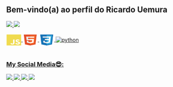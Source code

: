 ## Bem-vindo(a) ao perfil do Ricardo Uemura

 <div>
   <a href="https://github.com/uemuradevexe">
   <img height="180em" src="https://github-readme-stats.vercel.app/api?username=uemuradevexe&show_icons=true&theme=radical&include_all_commits=true&count_private=true"/>
   <img height="180em" src="https://github-readme-stats.vercel.app/api/top-langs/?username=uemuradevexe&layout=compact&langs_count=6&theme=radical"/>
</div>
    
<div style="display: inline_block"><br>
  <img align="center" alt="Js" height="30" width="40" src="https://raw.githubusercontent.com/devicons/devicon/master/icons/javascript/javascript-plain.svg">
  <img align="center" alt="HTML" height="30" width="40" src="https://raw.githubusercontent.com/devicons/devicon/master/icons/html5/html5-original.svg">
  <img align="center" alt="CSS" height="30" width="40" src="https://raw.githubusercontent.com/devicons/devicon/master/icons/css3/css3-original.svg">
    <img align="center" alt="python" height="30" width="30 "src="https://cdn.jsdelivr.net/gh/devicons/devicon@latest/icons/python/python-original.svg">
          
  
  
</div>
 
<br>
 
### My Social Media😎:
 
<div> 
  <a href="https://www.java.com/" target="_blank">
    <img src="https://img.shields.io/badge/Java-007396?style=for-the-badge&logo=java&logoColor=white">
  </a>
  
  <a href="https://go.dev/" target="_blank">
    <img src="https://img.shields.io/badge/Go-00ADD8?style=for-the-badge&logo=go&logoColor=white">
  </a>
  
  <a href="https://angular.io/" target="_blank">
    <img src="https://img.shields.io/badge/Angular-DD0031?style=for-the-badge&logo=angular&logoColor=white">
  </a>
  
  <a href="https://spring.io/projects/spring-boot" target="_blank">
    <img src="https://img.shields.io/badge/Spring Boot-6DB33F?style=for-the-badge&logo=springboot&logoColor=white">
  </a>
</div>

